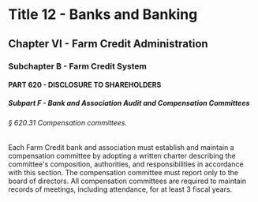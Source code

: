
# Title 12 - Banks and Banking
## Chapter VI - Farm Credit Administration
### Subchapter B - Farm Credit System
#### PART 620 - DISCLOSURE TO SHAREHOLDERS
##### Subpart F - Bank and Association Audit and Compensation Committees
###### § 620.31 Compensation committees.

Each Farm Credit bank and association must establish and maintain a compensation committee by adopting a written charter describing the committee's composition, authorities, and responsibilities in accordance with this section. The compensation committee must report only to the board of directors. All compensation committees are required to maintain records of meetings, including attendance, for at least 3 fiscal years.

